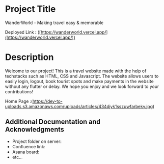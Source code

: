 # Project Title
WanderWorld - Making travel easy & memorable

Deployed Link : ([https://wanderworld.vercel.app/](https://wanderworld.vercel.app/))

# Description
Welcome to our project! This is a travel website made with the help of techstacks such as HTML, CSS and Javascript. The website allows users to  easily login, logout, book tourist spots and make payments in the website without any flutter or delay. We hope you enjoy and we look forward to your contributions!

Home Page :(https://dev-to-uploads.s3.amazonaws.com/uploads/articles/434djyk1sszuwfarbeky.jpg)

## Additional Documentation and Acknowledgments

* Project folder on server:
* Confluence link:
* Asana board:
* etc...
